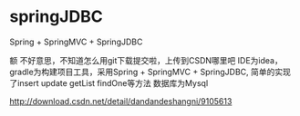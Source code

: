 # springJDBC
Spring + SpringMVC + SpringJDBC

额 不好意思，不知道怎么用git下载提交啦，上传到CSDN哪里吧 IDE为idea，gradle为构建项目工具，采用Spring + SpringMVC + SpringJDBC,
简单的实现了insert update getList findOne等方法 数据库为Mysql

http://download.csdn.net/detail/dandandeshangni/9105613
